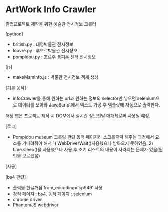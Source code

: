 # ArtWork Info Crawler

졸업프로젝트 제작을 위한 예술관 전시정보 크롤러

[python]

- british.py : 대영박물관 전시정보
- louvre.py : 루브르박물관 전시정보
- pompidou.py : 조르주 퐁피두 센터 전시정보

[js]

- makeMsmInfo.js : 박물관 전시정보 객체 생성

[기본 동작]

- infoCrawler를 통해 원하는 url과 원하는 정보의 selector만 넣으면 selenium으로 데이터를 모아와 JavaScript에서 텍스트 가공 후 템플릿에 자동으로 출력한다.

해당 앱은 프로젝트 제작 시 DOM에서 실시간 정보전달 매개체로써 사용될 예정.

[로그]

- Pompidou museum 크롤링 관련
  동적 페이지라 스크롤클릭 해주는 과정에서 요소를 기다려줘야 해서 1) WebDriverWait()사용했으나
  받아오지 못하였음. 2) time.sleep()을 사용했으나 사용 후 초기 리스트의 내용이 사라지는 문제가 있음(원인을 모르겠음)

[사용]

[bs4 관련]

- 출력물 한글깨짐 from_encoding='cp949' 사용
- 정적 페이지 : bs4, 동적 페이지 : selenium
- chrome driver
- PhantomJS webdriver
